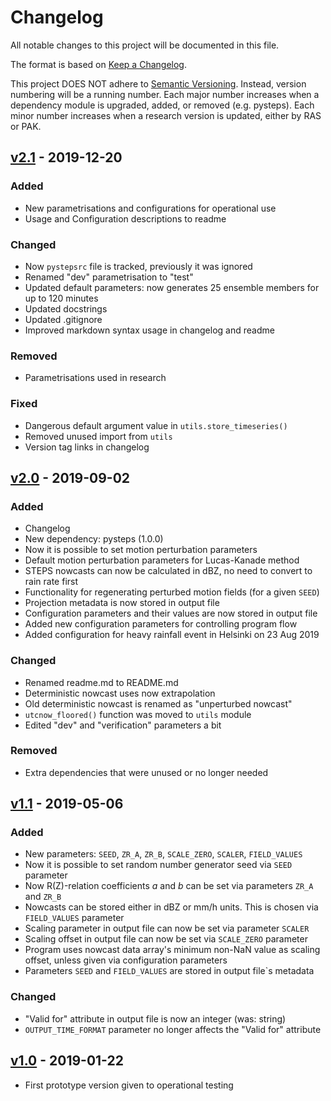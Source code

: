 # Changelog
All notable changes to this project will be documented in this file.

The format is based on [Keep a Changelog](https://keepachangelog.com/en/1.0.0/).

This project DOES NOT adhere to [Semantic Versioning](https://semver.org/spec/v2.0.0.html). Instead, version numbering will be a running number. Each major number increases when a dependency module is upgraded, added, or removed (e.g. pysteps). Each minor number increases when a research version is updated, either by RAS or PAK.

## [v2.1] - 2019-12-20
### Added
- New parametrisations and configurations for operational use
- Usage and Configuration descriptions to readme

### Changed
- Now `pystepsrc` file is tracked, previously it was ignored
- Renamed "dev" parametrisation to "test"
- Updated default parameters: now generates 25 ensemble members for up to 120 minutes
- Updated docstrings
- Updated .gitignore
- Improved markdown syntax usage in changelog and readme

### Removed
- Parametrisations used in research

### Fixed
- Dangerous default argument value in `utils.store_timeseries()`
- Removed unused import from `utils`
- Version tag links in changelog

## [v2.0] - 2019-09-02
### Added
- Changelog
- New dependency: pysteps (1.0.0)
- Now it is possible to set motion perturbation parameters
- Default motion perturbation parameters for Lucas-Kanade method
- STEPS nowcasts can now be calculated in dBZ, no need to convert to rain rate first
- Functionality for regenerating perturbed motion fields (for a given `SEED`)
- Projection metadata is now stored in output file
- Configuration parameters and their values are now stored in output file
- Added new configuration parameters for controlling program flow
- Added configuration for heavy rainfall event in Helsinki on 23 Aug 2019

### Changed
- Renamed readme.md to README.md
- Deterministic nowcast uses now extrapolation
- Old deterministic nowcast is renamed as "unperturbed nowcast"
- `utcnow_floored()` function was moved to `utils` module
- Edited "dev" and "verification" parameters a bit

### Removed
- Extra dependencies that were unused or no longer needed

## [v1.1] - 2019-05-06
### Added
- New parameters: `SEED`, `ZR_A`, `ZR_B`, `SCALE_ZERO`, `SCALER`, `FIELD_VALUES`
- Now it is possible to set random number generator seed via `SEED` parameter
- Now R(Z)-relation coefficients _a_ and _b_ can be set via parameters `ZR_A` and `ZR_B`
- Nowcasts can be stored either in dBZ or mm/h units. This is chosen via `FIELD_VALUES` parameter
- Scaling parameter in output file can now be set via parameter `SCALER`
- Scaling offset in output file can now be set via `SCALE_ZERO` parameter
- Program uses nowcast data array's minimum non-NaN value as scaling offset, unless given via configuration parameters
- Parameters `SEED` and `FIELD_VALUES` are stored in output file`s metadata

### Changed
- "Valid for" attribute in output file is now an integer (was: string)
- `OUTPUT_TIME_FORMAT` parameter no longer affects the "Valid for" attribute

## [v1.0] - 2019-01-22
- First prototype version given to operational testing

[v2.1]: https://github.com/fmidev/fmippn/compare/v2.0...v2.1
[v2.0]: https://github.com/fmidev/fmippn/compare/v1.1...v2.0
[v1.1]: https://github.com/fmidev/fmippn/compare/v1.0...v1.1
[v1.0]: https://github.com/fmidev/fmippn/releases/tag/v1.0

